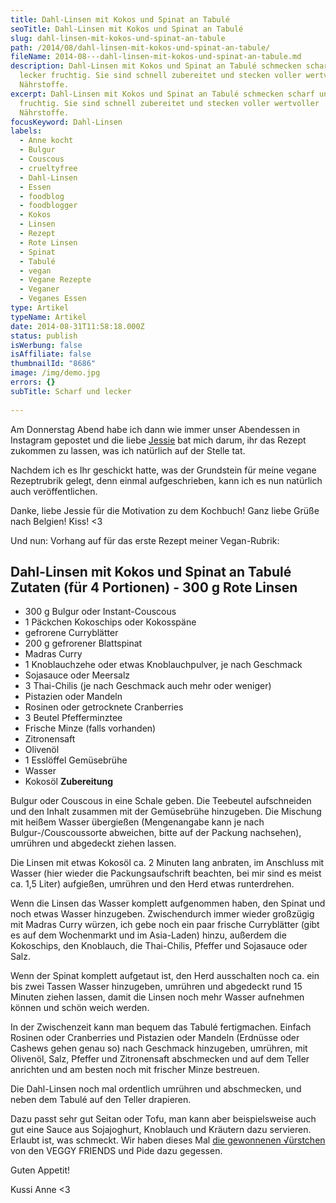 ```yaml
---
title: Dahl-Linsen mit Kokos und Spinat an Tabulé
seoTitle: Dahl-Linsen mit Kokos und Spinat an Tabulé
slug: dahl-linsen-mit-kokos-und-spinat-an-tabule
path: /2014/08/dahl-linsen-mit-kokos-und-spinat-an-tabule/
fileName: 2014-08---dahl-linsen-mit-kokos-und-spinat-an-tabule.md
description: Dahl-Linsen mit Kokos und Spinat an Tabulé schmecken scharf und
  lecker fruchtig. Sie sind schnell zubereitet und stecken voller wertvoller
  Nährstoffe.
excerpt: Dahl-Linsen mit Kokos und Spinat an Tabulé schmecken scharf und lecker
  fruchtig. Sie sind schnell zubereitet und stecken voller wertvoller
  Nährstoffe.
focusKeyword: Dahl-Linsen
labels:
  - Anne kocht
  - Bulgur
  - Couscous
  - crueltyfree
  - Dahl-Linsen
  - Essen
  - foodblog
  - foodblogger
  - Kokos
  - Linsen
  - Rezept
  - Rote Linsen
  - Spinat
  - Tabulé
  - vegan
  - Vegane Rezepte
  - Veganer
  - Veganes Essen
type: Artikel
typeName: Artikel
date: 2014-08-31T11:58:18.000Z
status: publish
isWerbung: false
isAffiliate: false
thumbnailId: "8686"
image: /img/demo.jpg
errors: {}
subTitle: Scharf und lecker
  
---
```


Am Donnerstag Abend habe ich dann wie immer unser Abendessen in Instagram
gepostet und die liebe [Jessie](http://instagram.com/jessicalux?modal=true) bat
mich darum, ihr das Rezept zukommen zu lassen, was ich natürlich auf der Stelle
tat.

Nachdem ich es Ihr geschickt hatte, was der Grundstein für meine vegane
Rezeptrubrik gelegt, denn einmal aufgeschrieben, kann ich es nun natürlich auch
veröffentlichen.

Danke, liebe Jessie für die Motivation zu dem Kochbuch! Ganz liebe Grüße nach
Belgien! Kiss! &lt;3

Und nun: Vorhang auf für das erste Rezept meiner Vegan-Rubrik:

## Dahl-Linsen mit Kokos und Spinat an Tabulé **Zutaten (für 4 Portionen)** - 300 g Rote Linsen

- 300 g Bulgur oder Instant-Couscous
- 1 Päckchen Kokoschips oder Kokosspäne
- gefrorene Curryblätter
- 200 g gefrorener Blattspinat
- Madras Curry
- 1 Knoblauchzehe oder etwas Knoblauchpulver, je nach Geschmack
- Sojasauce oder Meersalz
- 3 Thai-Chilis (je nach Geschmack auch mehr oder weniger)
- Pistazien oder Mandeln
- Rosinen oder getrocknete Cranberries
- 3 Beutel Pfefferminztee
- Frische Minze (falls vorhanden)
- Zitronensaft
- Olivenöl
- 1 Esslöffel Gemüsebrühe
- Wasser
- Kokosöl **Zubereitung**

Bulgur oder Couscous in eine Schale geben. Die Teebeutel aufschneiden und den
Inhalt zusammen mit der Gemüsebrühe hinzugeben. Die Mischung mit heißem Wasser
übergießen (Mengenangabe kann je nach Bulgur-/Couscoussorte abweichen, bitte auf
der Packung nachsehen), umrühren und abgedeckt ziehen lassen.

Die Linsen mit etwas Kokosöl ca. 2 Minuten lang anbraten, im Anschluss mit
Wasser (hier wieder die Packungsaufschrift beachten, bei mir sind es meist ca.
1,5 Liter) aufgießen, umrühren und den Herd etwas runterdrehen.

Wenn die Linsen das Wasser komplett aufgenommen haben, den Spinat und noch etwas
Wasser hinzugeben. Zwischendurch immer wieder großzügig mit Madras Curry würzen,
ich gebe noch ein paar frische Curryblätter (gibt es auf dem Wochenmarkt und im
Asia-Laden) hinzu, außerdem die Kokoschips, den Knoblauch, die Thai-Chilis,
Pfeffer und Sojasauce oder Salz.

Wenn der Spinat komplett aufgetaut ist, den Herd ausschalten noch ca. ein bis
zwei Tassen Wasser hinzugeben, umrühren und abgedeckt rund 15 Minuten ziehen
lassen, damit die Linsen noch mehr Wasser aufnehmen können und schön weich
werden.

In der Zwischenzeit kann man bequem das Tabulé fertigmachen. Einfach Rosinen
oder Cranberries und Pistazien oder Mandeln (Erdnüsse oder Cashews gehen genau
so) nach Geschmack hinzugeben, umrühren, mit Olivenöl, Salz, Pfeffer und
Zitronensaft abschmecken und auf dem Teller anrichten und am besten noch mit
frischer Minze bestreuen.

Die Dahl-Linsen noch mal ordentlich umrühren und abschmecken, und neben dem
Tabulé auf den Teller drapieren.

Dazu passt sehr gut Seitan oder Tofu, man kann aber beispielsweise auch gut eine
Sauce aus Sojajoghurt, Knoblauch und Kräutern dazu servieren. Erlaubt ist, was
schmeckt. Wir haben dieses Mal
[die gewonnenen √ürstchen](//2014/08/27/der-wichtigste-grund-fur-meine-vegane-ernahrungsweise/)
von den VEGGY FRIENDS und Pide dazu gegessen.

Guten Appetit!

Kussi Anne &lt;3

&nbsp;

&nbsp;

&nbsp;

  